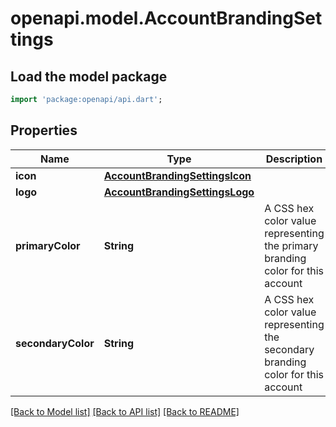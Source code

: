# openapi.model.AccountBrandingSettings

## Load the model package
```dart
import 'package:openapi/api.dart';
```

## Properties
Name | Type | Description | Notes
------------ | ------------- | ------------- | -------------
**icon** | [**AccountBrandingSettingsIcon**](AccountBrandingSettingsIcon.md) |  | [optional] 
**logo** | [**AccountBrandingSettingsLogo**](AccountBrandingSettingsLogo.md) |  | [optional] 
**primaryColor** | **String** | A CSS hex color value representing the primary branding color for this account | [optional] 
**secondaryColor** | **String** | A CSS hex color value representing the secondary branding color for this account | [optional] 

[[Back to Model list]](../README.md#documentation-for-models) [[Back to API list]](../README.md#documentation-for-api-endpoints) [[Back to README]](../README.md)


